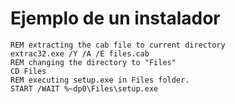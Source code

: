 # Ejemplo de un instalador
    REM extracting the cab file to current directory
    extrac32.exe /Y /A /E files.cab
    REM changing the directory to "Files"
    CD Files
    REM executing setup.exe in Files folder.
    START /WAIT %~dp0\Files\setup.exe
    
 

